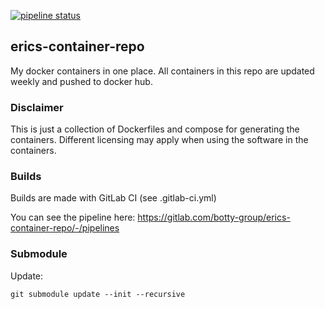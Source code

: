 [![pipeline status](https://gitlab.com/botty-group/erics-container-repo/badges/main/pipeline.svg)](https://gitlab.com/botty-group/erics-container-repo/-/pipelines)

## erics-container-repo
My docker containers in one place.
All containers in this repo are updated weekly and pushed to docker hub.

### Disclaimer

This is just a collection of Dockerfiles and compose for generating the containers.
Different licensing may apply when using the software in the containers. 

### Builds

Builds are made with GitLab CI (see .gitlab-ci.yml) 

You can see the pipeline here: https://gitlab.com/botty-group/erics-container-repo/-/pipelines

### Submodule

Update:

    git submodule update --init --recursive